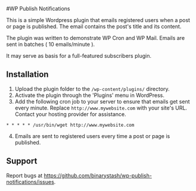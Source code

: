 #WP Publish Notifications

This is a simple Wordpress plugin that emails registered users when a post or page is published. The email contains the post's title and its content. 

The plugin was written to demonstrate WP Cron and WP Mail. Emails are sent in batches ( 10 emails/minute ).

It may serve as basis for a full-featured subscribers plugin.

## Installation

1. Upload the plugin folder to the `/wp-content/plugins/` directory.
2. Activate the plugin through the 'Plugins' menu in WordPress.
3. Add the following cron job to your server to ensure that emails get sent every minute. Replace `http://www.mywebsite.com` with your site's URL. Contact your hosting provider for assistance.

  ```
  * * * * * /usr/bin/wget http://www.mywebsite.com
  ```

4. Emails are sent to registered users every time a post or page is published.

## Support

Report bugs at https://github.com/binarystash/wp-publish-notifications/issues.
